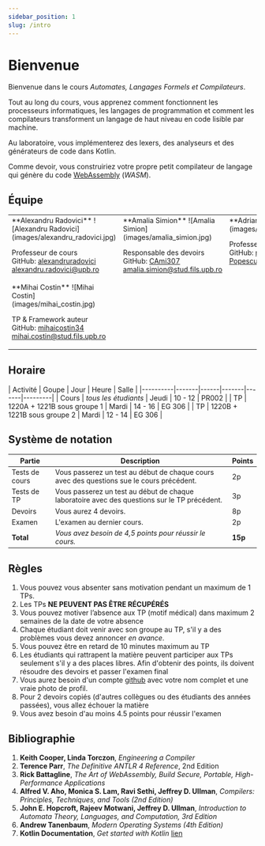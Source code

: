 ```yaml
---
sidebar_position: 1
slug: /intro
---
```


# Bienvenue

Bienvenue dans le cours *Automates, Langages Formels et Compilateurs*.

Tout au long du cours, vous apprenez comment fonctionnent les processeurs informatiques, les langages de programmation et comment les compilateurs transforment un langage de haut niveau en code lisible par machine.

Au laboratoire, vous implémenterez des lexers, des analyseurs et des générateurs de code dans Kotlin.

Comme devoir, vous construiriez votre propre petit compilateur de langage qui génère du code [WebAssembly](https://webassembly.org/) (*WASM*).

## Équipe

<table>
<tr valign="top">
<td>
**Alexandru Radovici**
![Alexandru Radovici](images/alexandru_radovici.jpg)

Professeur de cours \
GitHub: [alexandruradovici](https://github.com/alexandruradovici) \
alexandru.radovici@upb.ro
</td>

<td>
**Amalia Simion**
![Amalia Simion](images/amalia_simion.jpg)

Responsable des devoirs \
GitHub: [CAmi307](https://github.com/CAmi307) \
amalia.simion@stud.fils.upb.ro
</td>

<td>
**Adrian Popescu**
![Adrian Popescu](images/adrian_popescu.jpg)

Professeur de TP \
GitHub: [nerodesu017](https://github.com/nerodesu017) \
Popescu.adrian.constantin98@gmail.com
</td>
</tr>

<tr valign="top">

<td>
**Mihai Costin**
![Mihai Costin](images/mihai_costin.jpg)

TP & Framework auteur \
GitHub: [mihaicostin34](https://github.com/mihaicostin34) \
mihai.costin@stud.fils.upb.ro
</td>

</tr>
</table>

## Horaire

| Activité | Goupe | Jour | Heure | Salle |
|----------|-------|------|-------|-------|---------|
| Cours | *tous les étudiants* | Jeudi | 10 - 12 | PR002 |
| TP | 1220A + 1221B sous groupe 1 | Mardi | 14 - 16 | EG 306 |
| TP | 1220B + 1221B sous groupe 2 | Mardi | 12 - 14 | EG 306 |

## Système de notation

| Partie | Description | Points |
|--------|-------------|--------|
| Tests de cours | Vous passerez un test au début de chaque cours avec des questions sue le cours précédent. | 2p |
| Tests de TP | Vous passerez un test au début de chaque laboratoire avec des questions sur le TP précédent. | 3p |
| Devoirs | Vous aurez 4 devoirs. | 8p |
| Examen | L'examen au dernier cours. | 2p |
| **Total** | *Vous avez besoin de 4,5 points pour réussir le cours.* | **15p** |

## Règles

1. Vous pouvez vous absenter sans motivation pendant un maximum de 1 TPs.
2. Les TPs **NE PEUVENT PAS ÊTRE RÉCUPÉRÉS**
3. Vous pouvez motiver l’absence aux TP (motif médical) dans maximum 2 semaines de la date de votre absence
4. Chaque étudiant doit venir avec son groupe au TP, s'il y a des problèmes vous devez annoncer *en avance*.
5. Vous pouvez être en retard de 10 minutes maximum au TP
6. Les étudiants qui rattrapent la matière peuvent participer aux TPs seulement s'il y a des places libres. Afin d'obtenir des points, ils doivent résoudre des devoirs et passer l'examen final
7. Vous aurez besoin d'un compte [github](https://www.github.com) avec votre nom complet et une vraie photo de profil.
8. Pour 2 devoirs copiés (d'autres collègues ou des étudiants des années passées), vous allez échouer la matière
9. Vous avez besoin d'au moins 4.5 points pour réussir l'examen

## Bibliographie


1. **Keith Cooper, Linda Torczon**, *Engineering a Compiler*
2. **Terence Parr**, *The Definitive ANTLR 4 Reference*, 2nd Edition
3. **Rick Battagline**, *The Art of WebAssembly, Build Secure, Portable, High-Performance Applications*
4. **Alfred V. Aho, Monica S. Lam, Ravi Sethi, Jeffrey D. Ullman**, *Compilers: Principles, Techniques, and Tools (2nd Edition)*
5. **John E. Hopcroft, Rajeev Motwani, Jeffrey D. Ullman**, *Introduction to Automata Theory, Languages, and Computation, 3rd Edition*
6. **Andrew Tanenbaum**, *Modern Operating Systems (4th Edition)*
7. **Kotlin Documentation**, *Get started with Kotlin* [lien](https://kotlinlang.org/docs/getting-started.html)
